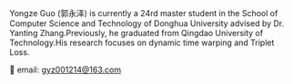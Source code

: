 Yongze Guo (郭永泽) is currently a 24rd master student in the School of Computer Science and Technology of Donghua University advised by Dr. Yanting Zhang.Previously, he graduated from Qingdao University of Technology.His research focuses on dynamic time warping and Triplet Loss.

📨 email: gyz001214@163.com
